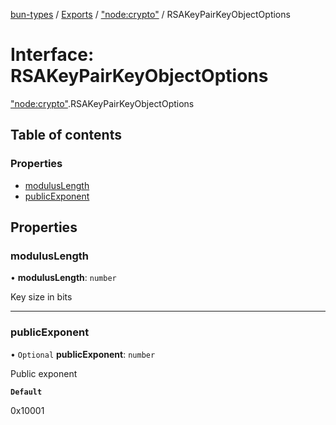 [bun-types](https://github.com/oven-sh/bun-types/blob/master/api-docs/README.md) / [Exports](https://github.com/oven-sh/bun-types/blob/master/api-docs/modules.md) / ["node:crypto"](https://github.com/oven-sh/bun-types/blob/master/api-docs/modules/node_crypto_.md) / RSAKeyPairKeyObjectOptions

# Interface: RSAKeyPairKeyObjectOptions

["node:crypto"](https://github.com/oven-sh/bun-types/blob/master/api-docs/modules/node_crypto_.md).RSAKeyPairKeyObjectOptions

## Table of contents

### Properties

- [modulusLength](https://github.com/oven-sh/bun-types/blob/master/api-docs/interfaces/node_crypto_.RSAKeyPairKeyObjectOptions.md#moduluslength)
- [publicExponent](https://github.com/oven-sh/bun-types/blob/master/api-docs/interfaces/node_crypto_.RSAKeyPairKeyObjectOptions.md#publicexponent)

## Properties

### modulusLength

• **modulusLength**: `number`

Key size in bits

___

### publicExponent

• `Optional` **publicExponent**: `number`

Public exponent

**`Default`**

0x10001
